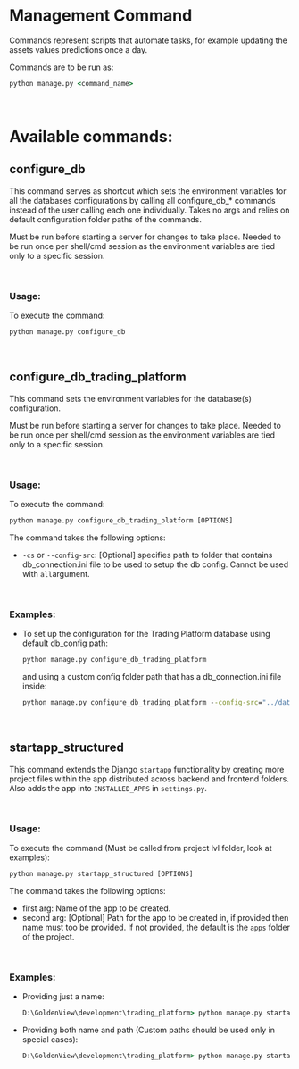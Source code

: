 # Management Command
Commands represent scripts that automate tasks, for example updating the
assets values predictions once a day.

Commands are to be run as:
```cmd
python manage.py <command_name>
```
<br/>

# Available commands:



## **configure_db**

This command serves as shortcut which sets the environment variables for all the databases configurations by calling all configure_db_* commands instead of the user calling each one individually. Takes no args and relies on default configuration folder paths of the commands.

Must be run before starting a server for changes to take place. Needed to be run once per shell/cmd session as the environment variables are tied only to a specific session.

<br/>

### Usage:
To execute the command:
```cmd
python manage.py configure_db
```

<br/>

## **configure_db_trading_platform**

This command sets the environment variables for the database(s) configuration.

Must be run before starting a server for changes to take place. Needed to be run once per shell/cmd session as the environment variables are tied only to a specific session.

<br/>

### Usage:
To execute the command:
```cmd
python manage.py configure_db_trading_platform [OPTIONS]
```

The command takes the following options:

- `-cs` or `--config-src`: [Optional] specifies path to folder that contains db_connection.ini file to be used to setup the db config. Cannot be used with `all`argument.

<br/>

### Examples:

- To set up the configuration for the Trading Platform database using default db_config path:

    ```cmd
    python manage.py configure_db_trading_platform
    ```

    and using a custom config folder path that has a db_connection.ini file inside:

    ```cmd
    python manage.py configure_db_trading_platform --config-src="../databases/trading_platform/db_config"
    ```

<br/>

## **startapp_structured**

This command extends the Django `startapp` functionality by creating more
project files within the app distributed across backend and frontend folders. Also adds the app into `INSTALLED_APPS` in `settings.py`.

<br/>

### Usage:
To execute the command (Must be called from project lvl folder, look at examples):
```cmd
python manage.py startapp_structured [OPTIONS]
```

The command takes the following options:

- first arg: Name of the app to be created.
- second arg: [Optional] Path for the app to be created in, if provided then name
                         must too be provided. If not provided, the default is
                         the `apps` folder of the project.

<br/>

### Examples:

- Providing just a name:

    ```cmd
    D:\GoldenView\development\trading_platform> python manage.py startapp_structured broker_app
    ```

- Providing both name and path (Custom paths should be used only in special cases):

    ```cmd
    D:\GoldenView\development\trading_platform> python manage.py startapp_structured broker_app apps/broker_app
    ```